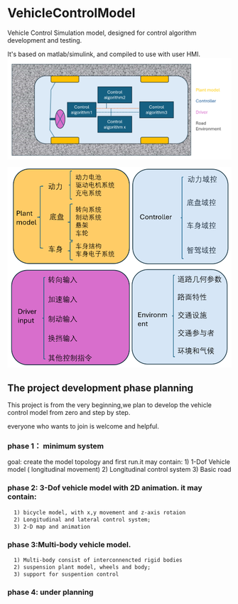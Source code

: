 # VehicleControlModel
Vehicle Control Simulation model, designed for control algorithm development and testing.

It's based on matlab/simulink, and compiled to use with user HMI.
![VehModelMainConcept](https://github.com/clark-ye/VehicleControlModel/blob/main/Documents/Pictures/VehicleModelMainConcept.png)

![VehModelComponents](https://github.com/clark-ye/VehicleControlModel/blob/main/Documents/Pictures/VehicelModelComponents.png)

## The project development phase planning
This project is from the very beginning,we plan to develop the vehicle control model from zero and step by step.

everyone who wants to join is welcome and helpful.

### phase 1： minimum system

goal: create the model topology and first run.it may contain:
      1) 1-Dof Vehicle model ( longitudinal movement)
      2) Longitudinal control system
      3) Basic road

### phase 2: 3-Dof vehicle model with 2D animation. it may contain:
      1) bicycle model, with x,y movement and z-axis rotaion
      2) Longitudinal and lateral control system;
      3) 2-D map and animation

### phase 3:Multi-body vehicle model.
      1) Multi-body consist of interconnencted rigid bodies
      2) suspension plant model, wheels and body;
      3) support for suspention control

### phase 4: under planning
